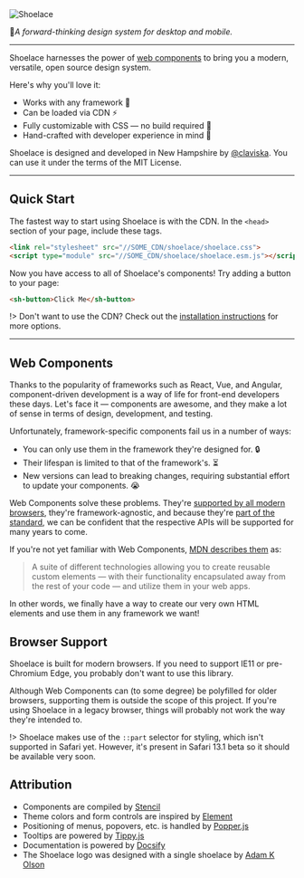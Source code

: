 <img class="logo" src="/assets/images/wordmark.svg" alt="Shoelace" data-no-zoom>

👟_A forward-thinking design system for desktop and mobile._

---

Shoelace harnesses the power of [web components](#web-components) to bring you a modern, versatile, open source design system. 

Here's why you'll love it:

- Works with any framework 🧩
- Can be loaded via CDN ⚡️
- Fully customizable with CSS — no build required 🎨
- Hand-crafted with developer experience in mind 📐

Shoelace is designed and developed in New Hampshire by [@claviska](https://twitter.com/claviska). You can use it under the terms of the MIT License.

---

## Quick Start

The fastest way to start using Shoelace is with the CDN. In the `<head>` section of your page, include these tags.

```html
<link rel="stylesheet" src="//SOME_CDN/shoelace/shoelace.css">
<script type="module" src="//SOME_CDN/shoelace/shoelace.esm.js"></script>
```

Now you have access to all of Shoelace's components! Try adding a button to your page:

```html
<sh-button>Click Me</sh-button>
```

!> Don't want to use the CDN? Check out the [installation instructions](installation.md) for more options.

---

## Web Components

Thanks to the popularity of frameworks such as React, Vue, and Angular, component-driven development is a way of life for front-end developers these days. Let's face it — components are awesome, and they make a lot of sense in terms of design, development, and testing.

Unfortunately, framework-specific components fail us in a number of ways:

- You can only use them in the framework they're designed for. 🔒
- Their lifespan is limited to that of the framework's. ⏳
- New versions can lead to breaking changes, requiring substantial effort to update your components. 😭

Web Components solve these problems. They're [supported by all modern browsers](https://caniuse.com/#feat=custom-elementsv1), they're framework-agnostic, and because they're [part of the standard](https://www.webcomponents.org/specs), we can be confident that the respective APIs will be supported for many years to come.

If you're not yet familiar with Web Components, [MDN describes them](https://developer.mozilla.org/en-US/docs/Web/Web_Components) as:

> A suite of different technologies allowing you to create reusable custom elements — with their functionality encapsulated away from the rest of your code — and utilize them in your web apps.

In other words, we finally have a way to create our very own HTML elements and use them in any framework we want!

## Browser Support

Shoelace is built for modern browsers. If you need to support IE11 or pre-Chromium Edge, you probably don't want to use this library.

Although Web Components can (to some degree) be polyfilled for older browsers, supporting them is outside the scope of this project. If you're using Shoelace in a legacy browser, things will probably not work the way they're intended to.

!> Shoelace makes use of the `::part` selector for styling, which isn't supported in Safari yet. However, it's present in Safari 13.1 beta so it should be available very soon.

## Attribution

- Components are compiled by [Stencil](https://stenciljs.com/)
- Theme colors and form controls are inspired by [Element](element.eleme.io)
- Positioning of menus, popovers, etc. is handled by [Popper.js](https://popper.js.org/)
- Tooltips are powered by [Tippy.js](https://atomiks.github.io/tippyjs/)
- Documentation is powered by [Docsify](https://docsify.js.org/)
- The Shoelace logo was designed with a single shoelace by [Adam K Olson](https://twitter.com/adamkolson)
